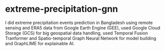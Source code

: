 # extreme-precipitation-gnn
I did extreme precipitation events prediction in Bangladesh using remote sensing and ERA5 data from Google Earth Engine (GEE), used Google Cloud Storage (GCS) for big geospatial data handling, used Temporal Fusion Tranformer and Spatio-temporal Graph Neural Network for model building and GraphLIME for explainable AI.
